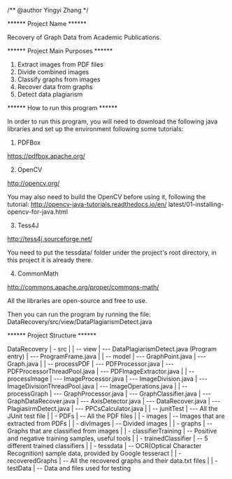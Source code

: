 /**
 @author Yingyi Zhang
*/


******       Project Name        ******

Recovery of Graph Data from Academic Publications.



******   Project Main Purposes   ******

1. Extract images from PDF files
2. Divide combined images
3. Classify graphs from images
4. Recover data from graphs
5. Detect data plagiarism



******  How to run this program  ******

In order to run this program, you will need
to download the following java libraries and
set up the environment following some tutorials:

1. PDFBox

https://pdfbox.apache.org/

2. OpenCV

http://opencv.org/

You may also need to build the OpenCV 
before using it, following the tutorial:
http://opencv-java-tutorials.readthedocs.io/en/
latest/01-installing-opencv-for-java.html

3. Tess4J

http://tess4j.sourceforge.net/

You need to put the tessdata/ folder under the
project's root directory, in this project it is
already there.

4. CommonMath

http://commons.apache.org/proper/commons-math/

All the libraries are open-source and free to use.

Then you can run the program by running the file:
DataRecovery/src/view/DataPlagiarismDetect.java



******     Project Structure     ******

DataRecovery
| - src
|
|   -- view
|      --- DataPlagiarismDetect.java (Program entry)
|      --- ProgramFrame.java
|
|   -- model
|      --- GraphPoint.java
|      --- Graph.java
|
|   -- processPDF
|      --- PDFProcessor.java
|      --- PDFProcessorThreadPool.java
|      --- PDFImageExtractor.java
|
|   -- processImage
|      --- ImageProcessor.java
|      --- ImageDivision.java
|      --- ImageDivisionThreadPool.java
|      --- ImageOperations.java
|
|   -- processGraph
|      --- GraphProcessor.java
|      --- GraphClassifier.java
|      --- GraphDataRecover.java
|      --- AxisDetector.java
|      --- DataRecover.java
|      --- PlagiasirmDetect.java
|      --- PPCsCalculator.java
|
|   -- junitTest
|      --- All the JUnit test file
|
| - PDFs
|   -- All the PDF files
|
| - images
|   -- Images that are extracted from PDFs
|
| - divImages
|   -- Divided images
|
| - graphs
|   -- Graphs that are classified from images
|
| - classifierTraining
|   -- Positive and negative training samples, useful tools
|
| - trainedClassifier
|   -- 5 different trained classifiers
|
| - tessdata
|   -- OCR(Optical Character Recognition) sample data, provided by Google tesseract
|
| - recoveredGraphs
|   -- All the recovered graphs and their data.txt files
|
| - testData
|   -- Data and files used for testing
       

